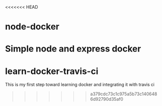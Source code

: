 <<<<<<< HEAD
# node-docker
Simple node and express docker 
=======
# learn-docker-travis-ci
This is my first step toward learning docker and integrating it with  travis ci
>>>>>>> a379cdc73c1c975a5b73c1406486d92790d35af0
